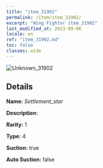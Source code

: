 ```yaml
---
title: "item_31902"
permalink: /item/item_31902/
excerpt: "Wing Fighter item_31902"
last_modified_at: 2023-09-06
locale: en
ref: "item_31902.md"
toc: false
classes: wide
---
```



 ![Unknown_31902](/images/item/Settlement_star_p.png)



## Details

 **Name:** *Settlement_star* 

 **Description:** 

 **Rarity:** 1 

 **Type:** 4 

 **Suction:** true 

 **Auto Suction:** false 


